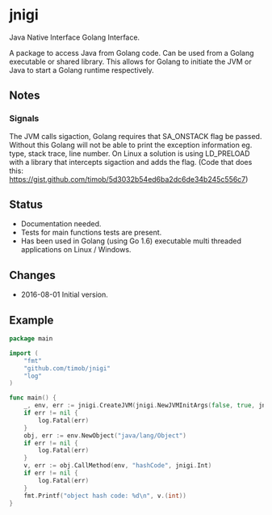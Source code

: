 # jnigi
Java Native Interface Golang Interface.

A package to access Java from Golang code. Can be used from a Golang executable or shared library.
This allows for Golang to initiate the JVM or Java to start a Golang runtime respectively.

## Notes
### Signals
The JVM calls sigaction, Golang requires that SA_ONSTACK flag be passed.
Without this Golang will not be able to print the exception information eg. type, stack trace, line number.
On Linux a solution is using LD_PRELOAD with a library that intercepts sigaction and adds the flag. (Code that does this: https://gist.github.com/timob/5d3032b54ed6ba2dc6de34b245c556c7)

## Status
* Documentation needed.
* Tests for main functions tests are present.
* Has been used in Golang (using Go 1.6) executable multi threaded applications on Linux / Windows.

## Changes
* 2016-08-01 Initial version.

## Example

```` go
package main

import (
	"fmt"
	"github.com/timob/jnigi"
	"log"
)

func main() {
	_, env, err := jnigi.CreateJVM(jnigi.NewJVMInitArgs(false, true, jnigi.DEFAULT_VERSION, []string{"-Xcheck:jni"}))
	if err != nil {
		log.Fatal(err)
	}
	obj, err := env.NewObject("java/lang/Object")
	if err != nil {
		log.Fatal(err)
	}
	v, err := obj.CallMethod(env, "hashCode", jnigi.Int)
	if err != nil {
		log.Fatal(err)
	}
	fmt.Printf("object hash code: %d\n", v.(int))
}

````
